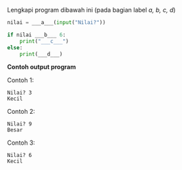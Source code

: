 Lengkapi program dibawah ini (pada bagian label _a, b, c, d_)

```python
nilai = ___a___(input("Nilai?"))

if nilai ___b___ 6:
    print("___c___")
else:
    print(___d___)
```

**Contoh output program**

Contoh 1:
```
Nilai? 3
Kecil
```

Contoh 2:
```
Nilai? 9
Besar
```

Contoh 3:
```
Nilai? 6
Kecil
```